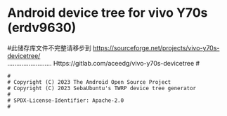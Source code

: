 # Android device tree for vivo Y70s (erdv9630)
#此储存库文件不完整请移步到    https://sourceforge.net/projects/vivo-y70s-devicetree/  
.........................    Https://gitlab.com/aceedg/vivo-y70s-devicetree        #

```
#
# Copyright (C) 2023 The Android Open Source Project
# Copyright (C) 2023 SebaUbuntu's TWRP device tree generator
#
# SPDX-License-Identifier: Apache-2.0
#
```
